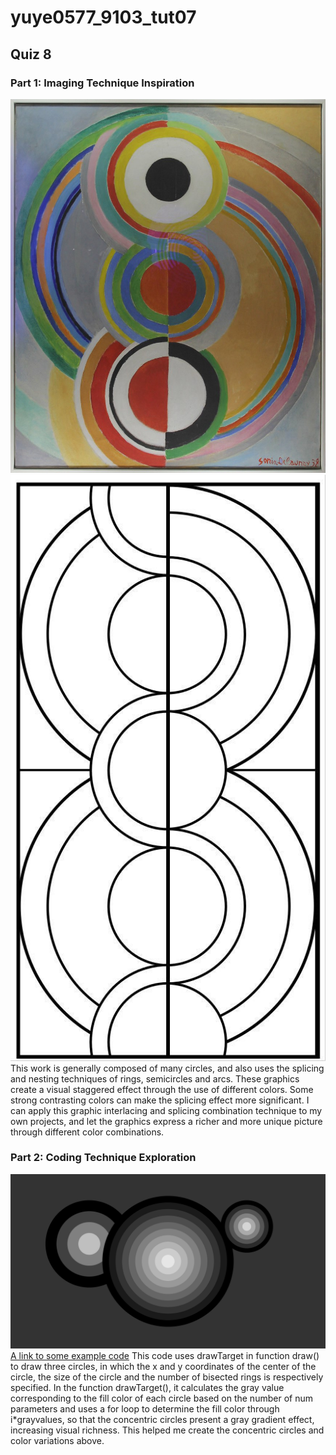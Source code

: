 # yuye0577_9103_tut07

## Quiz 8

### Part 1: Imaging Technique Inspiration
![First image of Imaging Technique Inspiration](assets/Inspiration1.jpg)
![Second image of Imaging Technique Inspiration](assets/Inspiration2.jpg)
This work is generally composed of many circles, and also uses the splicing and nesting techniques of rings, semicircles and arcs. These graphics create a visual staggered effect through the use of different colors. Some strong contrasting colors can make the splicing effect more significant. I can apply this graphic interlacing and splicing combination technique to my own projects, and let the graphics express a richer and more unique picture through different color combinations.

### Part 2: Coding Technique Exploration
![The image of Coding Technique Exploration](assets/Code_Inspiration.png)
[A link to some example code](https://p5js.org/examples/structure-functions.html)
This code uses drawTarget in function draw() to draw three circles, in which the x and y coordinates of the center of the circle, the size of the circle and the number of bisected rings is respectively specified. In the function drawTarget(), it calculates the gray value corresponding to the fill color of each circle based on the number of num parameters and uses a for loop to determine the fill color through i*grayvalues, so that the concentric circles present a gray gradient effect, increasing visual richness. This helped me create the concentric circles and color variations above.